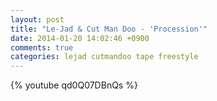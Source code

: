 ```yaml
---
layout: post
title: "Le-Jad & Cut Man Doo - 'Procession'"
date: 2014-01-20 14:02:46 +0900
comments: true
categories: lejad cutmandoo tape freestyle
---
```


{% youtube qd0Q07DBnQs %}
